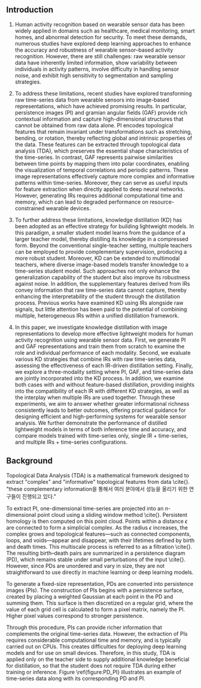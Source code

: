 ## Introduction
1. Human activity recognition based on wearable sensor data has been widely applied in domains such as healthcare, medical monitoring, smart homes, and abnormal detection for security. To meet these demands, numerous studies have explored deep learning approaches to enhance the accuracy and robustness of wearable sensor–based activity recognition. However, there are still challenges: raw wearable sensor data have inherently limited information, show variability between individuals in activity patterns, involve difficulty in handling sensor noise, and exhibit high sensitivity to segmentation and sampling strategies.

2. To address these limitations, recent studies have explored transforming raw time-series data from wearable sensors into image-based representations, which have achieved promising results. In particular, persistence images (PI) and gramian angular fields (GAF) provide rich contextual information and capture high-dimensional structures that cannot be obtained from raw data alone. PI encodes topological features that remain invariant under transformations such as stretching, bending, or rotation, thereby reflecting global and intrinsic properties of the data. These features can be extracted through topological data analysis (TDA), which preserves the essential shape characteristics of the time-series. In contrast, GAF represents pairwise similarities between time points by mapping them into polar coordinates, enabling the visualization of temporal correlations and periodic patterns. These image representations effectively capture more complex and informative patterns within time-series. Moreover, they can serve as useful inputs for feature extraction when directly applied to deep neural networks. However, generating IRs requires additional computational time and memory, which can lead to degraded performance on resource-constrained wearable devices.

3. To further address these limitations, knowledge distillation (KD) has been adopted as an effective strategy for building lightweight models. In this paradigm, a smaller student model learns from the guidance of a larger teacher model, thereby distilling its knowledge in a compressed form. Beyond the conventional single-teacher setting, multiple teachers can be employed to provide complementary supervision, producing a more robust student. Moreover, KD can be extended to multimodal teachers, where diverse image-based models transfer knowledge to a time-series student model. Such approaches not only enhance the generalization capability of the student but also improve its robustness against noise. In addition, the supplementary features derived from IRs convey information that raw time-series data cannot capture, thereby enhancing the interpretability of the student through the distillation process. Previous works have examined KD using IRs alongside raw signals, but little attention has been paid to the potential of combining multiple, heterogeneous IRs within a unified distillation framework.

4. In this paper, we investigate knowledge distillation with image representations to develop more effective lightweight models for human activity recognition using wearable sensor data. First, we generate PI and GAF representations and train them from scratch to examine the role and individual performance of each modality. Second, we evaluate various KD strategies that combine IRs with raw time-series data, assessing the effectiveness of each IR-driven distillation setting. Finally, we explore a three-modality setting where PI, GAF, and time-series data are jointly incorporated into the KD process. In addition, we examine both cases with and without feature-based distillation, providing insights into the compatibility of each IR with different KD strategies, as well as the interplay when multiple IRs are used together. Through these experiments, we aim to answer whether greater informational richness consistently leads to better outcomes, offering practical guidance for designing efficient and high-performing systems for wearable sensor analysis. We further demonstrate the performance of distilled lightweight models in terms of both inference time and accuracy, and compare models trained with time-series only, single IR + time-series, and multiple IRs + time-series configurations.

## Background
Topological Data Analysis (TDA) is a mathematical framework designed to extract "complex" and "informative" topological features from data \cite{}. "these complementary information을 통해서 여러 분야에서 성능을 올리기 위한 연구들이 진행되고 있다." 

To extract PI, one-dimensional time-series are projected into an $n$-dimensional point cloud using a sliding window method \cite{}. Persistent homology is then computed on this point cloud. Points within a distance $\epsilon$ are connected to form a simplicial complex. As the radius $\epsilon$ increases, the complex grows and topological features—such as connected components, loops, and voids—appear and disappear, with their lifetimes defined by birth and death times. This multiscale process is referred to as a filtration \cite{}. The resulting birth–death pairs are summarized in a persistence diagram (PD), which remains stable under small perturbations of the input \cite{}. However, since PDs are unordered and vary in size, they are not straightforward to use directly in machine learning or deep learning models.

To generate a fixed-size representation, PDs are converted into persistence images (PIs). The construction of PIs begins with a persistence surface, created by placing a weighted Gaussian at each point in the PD and summing them. This surface is then discretized on a regular grid, where the value of each grid cell is calculated to form a pixel matrix, namely the PI. Higher pixel values correspond to stronger persistence.

Through this procedure, PIs can provide richer information that complements the original time-series data. However, the extraction of PIs requires considerable computational time and memory, and is typically carried out on CPUs. This creates difficulties for deploying deep learning models and for use on small devices. Therefore, in this study, TDA is applied only on the teacher side to supply additional knowledge beneficial for distillation, so that the student does not require TDA during either training or inference. Figure \ref{figure:PD_PI} illustrates an example of time-series data along with its corresponding PD and PI.